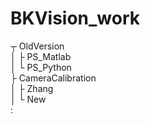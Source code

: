 # BKVision_work
┬ OldVersion  
│    ├ PS_Matlab  
│    └ PS_Python  
├ CameraCalibration  
│    ├ Zhang  
│    └ New  
:  
